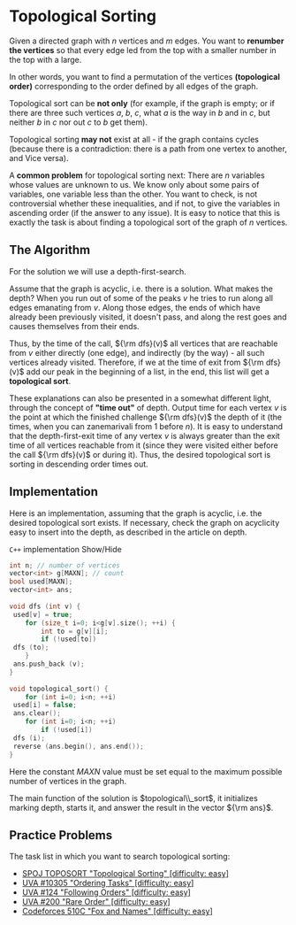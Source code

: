 <!--?title Topological Sorting -->
#  Topological Sorting

Given a directed graph with $n$ vertices and $m$ edges. You want to **renumber the vertices** so that every edge led from the top with a smaller number in the top with a large.

In other words, you want to find a permutation of the vertices **(topological order)** corresponding to the order defined by all edges of the graph.

Topological sort can be **not only** (for example, if the graph is empty; or if there are three such vertices $a$, $b$, $c$, what $a$ is the way in $b$ and in $c$, but neither $b$ in $c$ nor out $c$ to $b$ get them).

Topological sorting **may not** exist at all - if the graph contains cycles (because there is a contradiction: there is a path from one vertex to another, and Vice versa).

A **common problem** for topological sorting next: There are $n$ variables whose values are unknown to us. We know only about some pairs of variables, one variable less than the other. You want to check, is not controversial whether these inequalities, and if not, to give the variables in ascending order (if the answer to any issue). It is easy to notice that this is exactly the task is about finding a topological sort of the graph of $n$ vertices.

## The Algorithm

For the solution we will use a depth-first-search.

Assume that the graph is acyclic, i.e. there is a solution. What makes the depth? When you run out of some of the peaks $v$ he tries to run along all edges emanating from $v$. Along those edges, the ends of which have already been previously visited, it doesn't pass, and along the rest goes and causes themselves from their ends.

Thus, by the time of the call, ${\rm dfs}(v)$ all vertices that are reachable from $v$ either directly (one edge), and indirectly (by the way) - all such vertices already visited. Therefore, if we at the time of exit from ${\rm dfs}(v)$ add our peak in the beginning of a list, in the end, this list will get a **topological sort**.

These explanations can also be presented in a somewhat different light, through the concept of **"time out"** of depth. Output time for each vertex $v$ is the point at which the finished challenge ${\rm dfs}(v)$ the depth of it (the times, when you can zanemarivali from $1$ before $n$). It is easy to understand that the depth-first-exit time of any vertex $v$ is always greater than the exit time of all vertices reachable from it (since they were visited either before the call ${\rm dfs}(v)$ or during it). Thus, the desired topological sort is sorting in descending order times out.

## Implementation

Here is an implementation, assuming that the graph is acyclic, i.e. the desired topological sort exists. If necessary, check the graph on acyclicity easy to insert into the depth, as described in the article on depth.

`C++` implementation <span class="toggle-code">Show/Hide</span>

```cpp
int n; // number of vertices
vector<int> g[MAXN]; // count
bool used[MAXN];
vector<int> ans;
 
void dfs (int v) {
 used[v] = true;
    for (size_t i=0; i<g[v].size(); ++i) {
	    int to = g[v][i];
	    if (!used[to])
 dfs (to);
    }
 ans.push_back (v);
}
 
void topological_sort() {
    for (int i=0; i<n; ++i)
 used[i] = false;
 ans.clear();
    for (int i=0; i<n; ++i)
	    if (!used[i])
 dfs (i);
 reverse (ans.begin(), ans.end());
}
```

Here the constant $MAXN$ value must be set equal to the maximum possible number of vertices in the graph.

The main function of the solution is $topological\\_sort$, it initializes marking depth, starts it, and answer the result in the vector ${\rm ans}$.

## Practice Problems

The task list in which you want to search topological sorting:

- [SPOJ TOPOSORT "Topological Sorting" [difficulty: easy]](http://www.spoj.com/problems/TOPOSORT/)
- [UVA #10305 "Ordering Tasks" [difficulty: easy]](https://z5h64q92x9.net/proxy_u/ru-en.en/uva.onlinejudge.org/index.php?option=onlinejudge&page=show_problem&problem=1246)
- [UVA #124 "Following Orders" [difficulty: easy]](https://z5h64q92x9.net/proxy_u/ru-en.en/uva.onlinejudge.org/index.php?option=onlinejudge&page=show_problem&problem=60)
- [UVA #200 "Rare Order" [difficulty: easy]](https://z5h64q92x9.net/proxy_u/ru-en.en/uva.onlinejudge.org/index.php?option=onlinejudge&page=show_problem&problem=136)
- [Codeforces 510C "Fox and Names" [difficulty: easy]](http://codeforces.com/problemset/problem/510/C)

